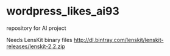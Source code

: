 # wordpress_likes_ai93
repository for AI project

Needs LensKit binary files
http://dl.bintray.com/lenskit/lenskit-releases/lenskit-2.2.zip
